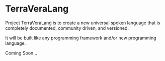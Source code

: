 # TerraVeraLang

Project TerraVeraLang is to create a new universal spoken language that is completely documented, community driven, and versioned.

It will be built like any programming framework and/or new programming language.

Coming Soon...
